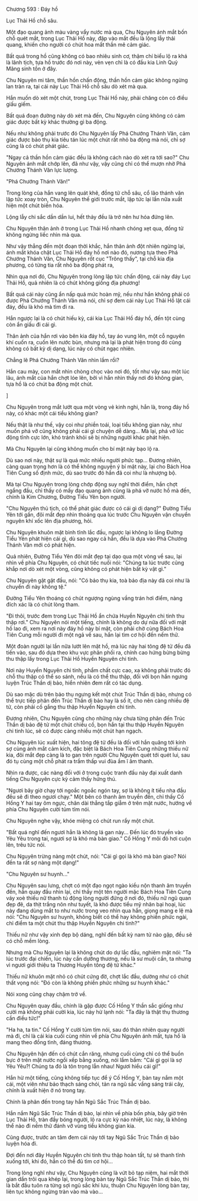 




Chương 593 : Đáy hồ


Lục Thải Hồ chỗ sâu.

Một đạo quang ảnh màu vàng vẩy nước mà qua, Chu Nguyên ánh mắt bốn chỗ quét mắt, trong Lục Thải Hồ này, đập vào mắt đều là lộng lẫy thải quang, khiến cho người có chút hoa mắt thần mê cảm giác.

Bất quá trong hồ cũng không có bao nhiêu sinh cơ, thậm chí biểu lộ ra khá là lãnh tịch, tựa hồ trước đó nơi này, vẻn vẹn chỉ là có đầu kia Linh Quỷ Mãng sinh tồn ở đây.

Chu Nguyên mi tâm, thần hồn chấn động, thần hồn cảm giác không ngừng lan tràn ra, tại cái này Lục Thải Hồ chỗ sâu dò xét mà qua.

Hắn muốn dò xét một chút, trong Lục Thải Hồ này, phải chăng còn có điều giấu giếm.

Bất quá đoạn đường này dò xét mà đến, Chu Nguyên cũng không có cảm giác được bất kỳ khác thường gì ba động.

Nếu như không phải trước đó Chu Nguyên lấy Phá Chướng Thánh Văn, cảm giác được bảo thụ kia tiêu tán lúc một chút rất nhỏ ba động mà nói, chỉ sợ cũng là có chút phát giác.

"Ngay cả thần hồn cảm giác đều là không cách nào dò xét ra tới sao?" Chu Nguyên ánh mắt chớp lên, đã như vậy, vậy cũng chỉ có thể mượn nhờ Phá Chướng Thánh Văn lực lượng.

"Phá Chướng Thánh Văn!"

Trong lòng của hắn vang lên quát khẽ, đồng tử chỗ sâu, cổ lão thánh văn lập tức xoay tròn, Chu Nguyên thế giới trước mắt, lập tức lại lần nữa xuất hiện một chút biến hóa.

Lộng lẫy chi sắc dần dần lui, hết thảy đều là trở nên hư hóa đứng lên.

Chu Nguyên thân ảnh ở trong Lục Thải Hồ nhanh chóng xẹt qua, đồng tử không ngừng liếc nhìn mà qua.

Như vậy thẳng đến một đoạn thời khắc, hắn thân ảnh đột nhiên ngừng lại, ánh mắt khóa chặt Lục Thải Hồ đáy hồ nơi nào đó, nương tựa theo Phá Chướng Thánh Văn, Chu Nguyên rốt cục "Trông thấy", tại chỗ kia địa phương, có từng tia rất nhỏ ba động phát ra,

Nhìn qua nơi đó, Chu Nguyên trong lòng lập tức chấn động, cái này đáy Lục Thải Hồ, quả nhiên là có chút không giống địa phương!

Bất quá cái này cũng ẩn nấp quá mức hoàn mỹ, nếu như hắn không phải có được Phá Chướng Thánh Văn mà nói, chỉ sợ đem cái này Lục Thải Hồ lật cái đáy, đều là khó mà tìm đi ra.

Hắn ngược lại là có chút hiếu kỳ, cái kia Lục Thải Hồ đáy hồ, đến tột cùng còn ẩn giấu đi cái gì.

Thân ảnh của hắn rơi vào bên kia đáy hồ, tay áo vung lên, một cỗ nguyên khí cuốn ra, cuốn lên nước bùn, nhưng mà lại là phát hiện trong đó cũng không có bất kỳ dị dạng, lúc này có chút ngạc nhiên.

Chẳng lẽ Phá Chướng Thánh Văn nhìn lầm rồi?

Hắn cau mày, con mắt nhìn chòng chọc vào nơi đó, tốt như vậy sau một lúc lâu, ánh mắt của hắn chợt lóe lên, bởi vì hắn nhìn thấy nơi đó không gian, tựa hồ là có chút ba động một chút.

]

Chu Nguyên trong mắt lướt qua một vòng vẻ kinh nghi, hẳn là, trong đáy hồ này, có khác một cái tiểu không gian?

Nếu thật là như thế, vậy coi như phiền toái, loại tiểu không gian này, như muốn phá vỡ cũng không phải cái gì chuyện dễ dàng... Mà lại, phá vỡ lúc động tĩnh cực lớn, khó tránh khỏi sẽ bị những người khác phát hiện.

Mà Chu Nguyên lại cũng không muốn cho bí mật này bạo lộ ra.

Dù sao nơi này, thật sự là quá mức nhiều người phức tạp... Đương nhiên, càng quan trọng hơn là có thể không nguyện ý bí mật này, lại cho Bách Hoa Tiên Cung số định mức, dù sao trước đó hắn đã coi như là nhượng bộ.

Mà tại Chu Nguyên trong lòng chớp động suy nghĩ thời điểm, hắn chợt ngẩng đầu, chỉ thấy có mấy đạo quang ảnh cũng là phá vỡ nước hồ mà đến, chính là Kim Chương, Đường Tiểu Yên bọn người.

"Chu Nguyên thủ tịch, có thể phát giác được có cái gì dị dạng?" Đường Tiểu Yên tới gần, đôi mắt đẹp nhìn thoáng qua lúc trước Chu Nguyên vận chuyển nguyên khí xốc lên địa phương, hỏi.

Chu Nguyên khuôn mặt bình tĩnh lắc đầu, ngược lại không lo lắng Đường Tiểu Yên phát hiện cái gì, dù sao ngay cả hắn, đều là dựa vào Phá Chướng Thánh Văn mới có phát hiện.

Quả nhiên, Đường Tiểu Yên đôi mắt đẹp tại dạo qua một vòng về sau, lại nhìn về phía Chu Nguyên, có chút tiếc nuối nói: "Chúng ta lúc trước cũng khắp nơi dò xét một vòng, cũng không có phát hiện bất kỳ vật gì."

Chu Nguyên gật gật đầu, nói: "Có bảo thụ kia, toà bảo địa này đã coi như là chuyến đi này không tệ."

Đường Tiểu Yên thoáng có chút ngượng ngùng vầng trán hơi điểm, nàng đích xác là có chút lòng tham.

"Đi thôi, trước đem trong Lục Thải Hồ ẩn chứa Huyền Nguyên chi tinh thu thập rơi." Chu Nguyên nói một tiếng, chính là không do dự nữa đối với mặt hồ lao đi, xem ra nơi này đáy hồ này bí mật, còn phải chờ cùng Bách Hoa Tiên Cung mỗi người đi một ngả về sau, hắn lại tìm cơ hội đến nếm thử.

Một đoàn người lại lần nữa lướt lên mặt hồ, mà lúc này hai tông đệ tử đều đã tiến vào, sau đó dựa theo khu vực phân phối ra, chính cao hứng bừng bừng thu thập lấy trong Lục Thải Hồ Huyền Nguyên chi tinh.

Nơi này Huyền Nguyên chi tinh, phẩm chất cực cao, xa không phải trước đó chỗ thu thập có thể so sánh, nếu là có thể thu thập, đối với bọn hắn ngưng luyện Trúc Thần dị bảo, hiển nhiên đem rất có tác dụng.

Dù sao mặc dù trên bảo thụ ngưng kết một chút Trúc Thần dị bảo, nhưng có thể trực tiếp phân đến Trúc Thần dị bảo hay là số ít, cho nên càng nhiều đệ tử, còn phải cố gắng thu thập Huyền Nguyên chi tinh.

Đương nhiên, Chu Nguyên cũng cho những này chưa từng phân đến Trúc Thần dị bảo đệ tử một chút chiếu cố, bọn hắn tại thu thập Huyền Nguyên chi tinh lúc, sẽ có được càng nhiều một chút hạn ngạch.

Chu Nguyên lúc xuất hiện, hai tông đệ tử đều là đối với hắn quăng tới kính sợ cùng ánh mắt cảm kích, đặc biệt là Bách Hoa Tiên Cung những thiếu nữ kia, đôi mắt đẹp càng là to gan trên người Chu Nguyên quét tới quét lui, sau đó tụ cùng một chỗ phát ra trầm thấp vui đùa ầm ĩ âm thanh.

Nhìn ra được, các nàng đối với ở trong cuộc tranh đấu này đại xuất danh tiếng Chu Nguyên cực kỳ cảm thấy hứng thú.

"Ngươi bây giờ chạy tới ngoắc ngoắc ngón tay, sợ là không ít tiểu nha đầu đều sẽ đi theo ngươi chạy." Một bên có thanh âm truyền đến, chỉ thấy Cố Hồng Y hai tay ôm ngực, chân dài thẳng tắp giẫm ở trên mặt nước, hướng về phía Chu Nguyên cười tủm tỉm nói.

Chu Nguyên nghe vậy, khóe miệng có chút run rẩy một chút.

"Bất quá nghĩ đến ngươi hẳn là không lá gan này... Đến lúc đó truyền vào Yêu Yêu trong tai, ngươi sợ là khó mà bàn giao." Cố Hồng Y môi đỏ hơi cuộn lên, trêu tức nói.

Chu Nguyên trừng nàng một chút, nói: "Cái gì gọi là khó mà bàn giao? Nói đến ta rất sợ nàng một dạng!"

"Chu Nguyên sư huynh..."

Chu Nguyên sau lưng, chợt có một đạo ngọt ngào kiều nộn thanh âm truyền đến, hắn quay đầu nhìn lại, chỉ thấy một tên người mặc Bách Hoa Tiên Cung váy xoè thiếu nữ thanh tú động lòng người đứng ở nơi đó, thiếu nữ ngũ quan đẹp đẽ, da thịt trắng nõn như tuyết, là khó được tiểu mỹ nhân bại hoại, lúc này đang dùng mắt to như nước trong veo nhìn qua hắn, giọng mang e lệ mà nói: "Chu Nguyên sư huynh, không biết có thể hay không phiền phức ngài, chỉ điểm ta một chút thu thập Huyền Nguyên chi tinh?"

Thiếu nữ như vậy xinh đẹp bộ dáng, nghĩ đến bất kỳ nam tử nào gặp, đều sẽ có chỗ mềm lòng.

Nhưng mà Chu Nguyên lại là không chút do dự lắc đầu, nghiêm mặt nói: "Ta lúc trước đại chiến, lúc này cần dưỡng thương, nếu là sư muội cần, ta nhưng vì ngươi giới thiệu ta Thương Huyền tông đệ tử khác."

Thiếu nữ khuôn mặt nhỏ có chút cứng đờ, chợt lắc đầu, dường như có chút thất vọng nói: "Đó còn là không phiền phức những sư huynh khác."

Nói xong cũng chạy chậm trở về.

Chu Nguyên quay đầu, chính là gặp được Cố Hồng Y thần sắc giống như cười mà không phải cười kia, lúc này hừ lạnh nói: "Ta đây là thật thụ thương cần điều tức!"

"Ha ha, ta tin." Cố Hồng Y cười tủm tỉm nói, sau đó thản nhiên quay người mà đi, chỉ là cái kia cuối cùng nhìn về phía Chu Nguyên ánh mắt, tựa hồ là mang theo đồng tình, đáng thương.

Chu Nguyên hận đến có chút cắn răng, nhưng cuối cùng chỉ có thể buồn bực ở trên mặt nước ngồi xếp bằng xuống, nói lầm bầm: "Cái gì gọi là sợ Yêu Yêu?! Chúng ta đó là tôn trọng lẫn nhau! Ngươi hiểu cái gì!"

Hắn hừ một tiếng, cũng không tiếp tục để ý Cố Hồng Y, bàn tay nắm một cái, một viên như bảo thạch sáng chói, tản ra ngũ sắc vầng sáng trái cây, chính là xuất hiện ở nó trong tay.

Chính là phân đến trong tay hắn Ngũ Sắc Trúc Thần dị bảo.

Hắn nắm Ngũ Sắc Trúc Thần dị bảo, lại nhìn về phía bốn phía, bây giờ trên Lục Thải Hồ, tràn đầy bóng người, lộ ra cực kỳ náo nhiệt, lúc này, là không thể nào đi nếm thử đánh vỡ vùng tiểu không gian kia.

Cũng được, trước an tâm đem cái này tới tay Ngũ Sắc Trúc Thần dị bảo luyện hóa đi.

Đợi đến nơi đây Huyền Nguyên chi tinh thu thập hoàn tất, tự sẽ thanh tĩnh xuống tới, khi đó, hắn có thể đủ tìm cơ hội...

Trong lòng nghĩ như vậy, Chu Nguyên cũng là vứt bỏ tạp niệm, hai mắt thời gian dần trôi qua khép lại, trong lòng bàn tay Ngũ Sắc Trúc Thần dị bảo, thì là bắt đầu tuôn ra từng sợi ngũ sắc khí lưu, thuận Chu Nguyên lòng bàn tay, liên tục không ngừng tràn vào mà vào...




